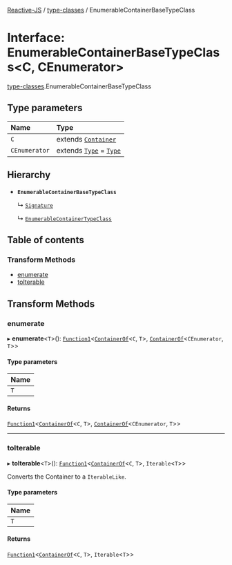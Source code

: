 [Reactive-JS](../README.md) / [type-classes](../modules/type_classes.md) / EnumerableContainerBaseTypeClass

# Interface: EnumerableContainerBaseTypeClass<C, CEnumerator\>

[type-classes](../modules/type_classes.md).EnumerableContainerBaseTypeClass

## Type parameters

| Name | Type |
| :------ | :------ |
| `C` | extends [`Container`](types.Container.md) |
| `CEnumerator` | extends [`Type`](Enumerator.Type.md) = [`Type`](Enumerator.Type.md) |

## Hierarchy

- **`EnumerableContainerBaseTypeClass`**

  ↳ [`Signature`](Iterable.Signature.md)

  ↳ [`EnumerableContainerTypeClass`](type_classes.EnumerableContainerTypeClass.md)

## Table of contents

### Transform Methods

- [enumerate](type_classes.EnumerableContainerBaseTypeClass.md#enumerate)
- [toIterable](type_classes.EnumerableContainerBaseTypeClass.md#toiterable)

## Transform Methods

### enumerate

▸ **enumerate**<`T`\>(): [`Function1`](../modules/functions.md#function1)<[`ContainerOf`](../modules/types.md#containerof)<`C`, `T`\>, [`ContainerOf`](../modules/types.md#containerof)<`CEnumerator`, `T`\>\>

#### Type parameters

| Name |
| :------ |
| `T` |

#### Returns

[`Function1`](../modules/functions.md#function1)<[`ContainerOf`](../modules/types.md#containerof)<`C`, `T`\>, [`ContainerOf`](../modules/types.md#containerof)<`CEnumerator`, `T`\>\>

___

### toIterable

▸ **toIterable**<`T`\>(): [`Function1`](../modules/functions.md#function1)<[`ContainerOf`](../modules/types.md#containerof)<`C`, `T`\>, `Iterable`<`T`\>\>

Converts the Container to a `IterableLike`.

#### Type parameters

| Name |
| :------ |
| `T` |

#### Returns

[`Function1`](../modules/functions.md#function1)<[`ContainerOf`](../modules/types.md#containerof)<`C`, `T`\>, `Iterable`<`T`\>\>
